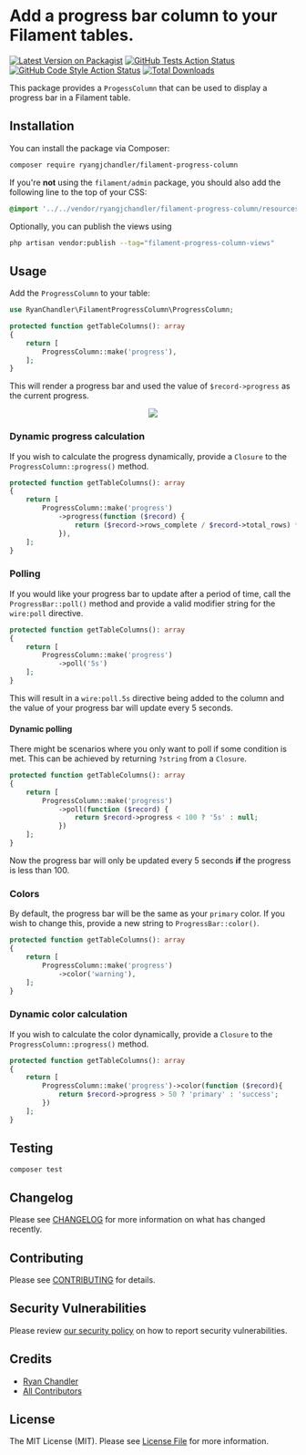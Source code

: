 # Add a progress bar column to your Filament tables.

[![Latest Version on Packagist](https://img.shields.io/packagist/v/ryangjchandler/filament-progress-column.svg?style=flat-square)](https://packagist.org/packages/ryangjchandler/filament-progress-column)
[![GitHub Tests Action Status](https://img.shields.io/github/workflow/status/ryangjchandler/filament-progress-column/run-tests?label=tests)](https://github.com/ryangjchandler/filament-progress-column/actions?query=workflow%3Arun-tests+branch%3Amain)
[![GitHub Code Style Action Status](https://img.shields.io/github/workflow/status/ryangjchandler/filament-progress-column/Check%20&%20fix%20styling?label=code%20style)](https://github.com/ryangjchandler/filament-progress-column/actions?query=workflow%3A"Check+%26+fix+styling"+branch%3Amain)
[![Total Downloads](https://img.shields.io/packagist/dt/ryangjchandler/filament-progress-column.svg?style=flat-square)](https://packagist.org/packages/ryangjchandler/filament-progress-column)

This package provides a `ProgessColumn` that can be used to display a progress bar in a Filament table.

## Installation

You can install the package via Composer:

```bash
composer require ryangjchandler/filament-progress-column
```

If you're **not** using the `filament/admin` package, you should also add the following line to the top of your CSS:

```css
@import '../../vendor/ryangjchandler/filament-progress-column/resources/dist/progress.css'
```

Optionally, you can publish the views using

```bash
php artisan vendor:publish --tag="filament-progress-column-views"
```

## Usage

Add the `ProgressColumn` to your table:

```php
use RyanChandler\FilamentProgressColumn\ProgressColumn;

protected function getTableColumns(): array
{
    return [
        ProgressColumn::make('progress'),
    ];
}
```

This will render a progress bar and used the value of `$record->progress` as the current progress.

<p align="center">
    <img src="art/screenshot.jpeg">
</p>

### Dynamic progress calculation

If you wish to calculate the progress dynamically, provide a `Closure` to the `ProgressColumn::progress()` method.

```php
protected function getTableColumns(): array
{
    return [
        ProgressColumn::make('progress')
            ->progress(function ($record) {
                return ($record->rows_complete / $record->total_rows) * 100;
            }),
    ];
}
```

### Polling

If you would like your progress bar to update after a period of time, call the `ProgressBar::poll()` method and provide a valid modifier string for the `wire:poll` directive.

```php
protected function getTableColumns(): array
{
    return [
        ProgressColumn::make('progress')
            ->poll('5s')
    ];
}
```

This will result in a `wire:poll.5s` directive being added to the column and the value of your progress bar will update every 5 seconds.

#### Dynamic polling

There might be scenarios where you only want to poll if some condition is met. This can be achieved by returning `?string` from a `Closure`.

```php
protected function getTableColumns(): array
{
    return [
        ProgressColumn::make('progress')
            ->poll(function ($record) {
                return $record->progress < 100 ? '5s' : null;
            })
    ];
}
```

Now the progress bar will only be updated every 5 seconds **if** the progress is less than 100.

### Colors

By default, the progress bar will be the same as your `primary` color. If you wish to change this, provide a new string to `ProgressBar::color()`.

```php
protected function getTableColumns(): array
{
    return [
        ProgressColumn::make('progress')
            ->color('warning'),
    ];
}
```
### Dynamic color calculation

If you wish to calculate the color dynamically, provide a `Closure` to the `ProgressColumn::progress()` method.

```php
protected function getTableColumns(): array
{
    return [
        ProgressColumn::make('progress')->color(function ($record){
            return $record->progress > 50 ? 'primary' : 'success';
        })
    ];
}
```

## Testing

```bash
composer test
```

## Changelog

Please see [CHANGELOG](CHANGELOG.md) for more information on what has changed recently.

## Contributing

Please see [CONTRIBUTING](.github/CONTRIBUTING.md) for details.

## Security Vulnerabilities

Please review [our security policy](../../security/policy) on how to report security vulnerabilities.

## Credits

- [Ryan Chandler](https://github.com/ryangjchandler)
- [All Contributors](../../contributors)

## License

The MIT License (MIT). Please see [License File](LICENSE.md) for more information.
